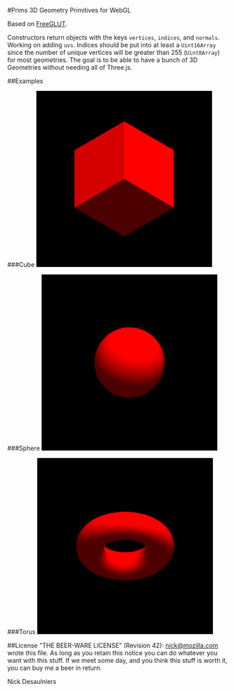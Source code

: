 #Prims
3D Geometry Primitives for WebGL

Based on [FreeGLUT](http://freeglut.sourceforge.net/docs/api.php#GeometricObject).

Constructors return objects with the keys `vertices`, `indices`, and `normals`.  Working on adding `uvs`.  Indices should be put into at least a `Uint16Array` since the number of unique vertices will be greater than 255 (`Uint8Array`) for most geometries.  The goal is to be able to have a bunch of 3D Geometries without needing all of Three.js.

##Examples

###Cube
![Cube](images/cube.png)

###Sphere
![Sphere](images/sphere.png)

###Torus
![Torus](images/torus.png)

##License
"THE BEER-WARE LICENSE" (Revision 42):
<nick@mozilla.com> wrote this file. As long as you retain this notice you can do whatever you want with this stuff. If we meet some day, and you think this stuff is worth it, you can buy me a beer in return.

Nick Desaulniers
